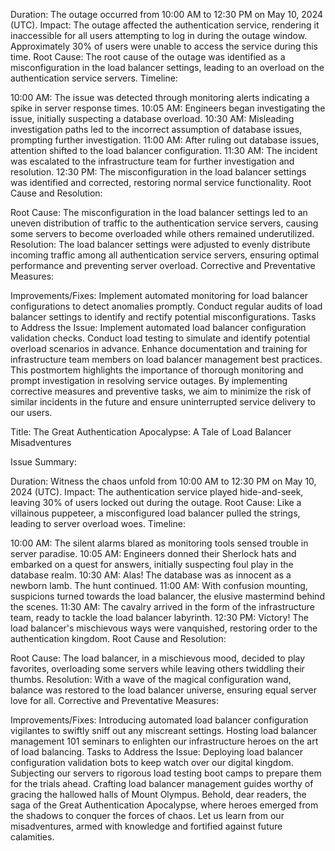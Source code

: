 Duration: The outage occurred from 10:00 AM to 12:30 PM on May 10, 2024 (UTC).
Impact: The outage affected the authentication service, rendering it inaccessible for all users attempting to log in during the outage window. Approximately 30% of users were unable to access the service during this time.
Root Cause: The root cause of the outage was identified as a misconfiguration in the load balancer settings, leading to an overload on the authentication service servers.
Timeline:

10:00 AM: The issue was detected through monitoring alerts indicating a spike in server response times.
10:05 AM: Engineers began investigating the issue, initially suspecting a database overload.
10:30 AM: Misleading investigation paths led to the incorrect assumption of database issues, prompting further investigation.
11:00 AM: After ruling out database issues, attention shifted to the load balancer configuration.
11:30 AM: The incident was escalated to the infrastructure team for further investigation and resolution.
12:30 PM: The misconfiguration in the load balancer settings was identified and corrected, restoring normal service functionality.
Root Cause and Resolution:

Root Cause: The misconfiguration in the load balancer settings led to an uneven distribution of traffic to the authentication service servers, causing some servers to become overloaded while others remained underutilized.
Resolution: The load balancer settings were adjusted to evenly distribute incoming traffic among all authentication service servers, ensuring optimal performance and preventing server overload.
Corrective and Preventative Measures:

Improvements/Fixes:
Implement automated monitoring for load balancer configurations to detect anomalies promptly.
Conduct regular audits of load balancer settings to identify and rectify potential misconfigurations.
Tasks to Address the Issue:
Implement automated load balancer configuration validation checks.
Conduct load testing to simulate and identify potential overload scenarios in advance.
Enhance documentation and training for infrastructure team members on load balancer management best practices.
This postmortem highlights the importance of thorough monitoring and prompt investigation in resolving service outages. By implementing corrective measures and preventive tasks, we aim to minimize the risk of similar incidents in the future and ensure uninterrupted service delivery to our users.


Title: The Great Authentication Apocalypse: A Tale of Load Balancer Misadventures

Issue Summary:

Duration: Witness the chaos unfold from 10:00 AM to 12:30 PM on May 10, 2024 (UTC).
Impact: The authentication service played hide-and-seek, leaving 30% of users locked out during the outage.
Root Cause: Like a villainous puppeteer, a misconfigured load balancer pulled the strings, leading to server overload woes.
Timeline:

10:00 AM: The silent alarms blared as monitoring tools sensed trouble in server paradise.
10:05 AM: Engineers donned their Sherlock hats and embarked on a quest for answers, initially suspecting foul play in the database realm.
10:30 AM: Alas! The database was as innocent as a newborn lamb. The hunt continued.
11:00 AM: With confusion mounting, suspicions turned towards the load balancer, the elusive mastermind behind the scenes.
11:30 AM: The cavalry arrived in the form of the infrastructure team, ready to tackle the load balancer labyrinth.
12:30 PM: Victory! The load balancer's mischievous ways were vanquished, restoring order to the authentication kingdom.
Root Cause and Resolution:

Root Cause: The load balancer, in a mischievous mood, decided to play favorites, overloading some servers while leaving others twiddling their thumbs.
Resolution: With a wave of the magical configuration wand, balance was restored to the load balancer universe, ensuring equal server love for all.
Corrective and Preventative Measures:

Improvements/Fixes:
Introducing automated load balancer configuration vigilantes to swiftly sniff out any miscreant settings.
Hosting load balancer management 101 seminars to enlighten our infrastructure heroes on the art of load balancing.
Tasks to Address the Issue:
Deploying load balancer configuration validation bots to keep watch over our digital kingdom.
Subjecting our servers to rigorous load testing boot camps to prepare them for the trials ahead.
Crafting load balancer management guides worthy of gracing the hallowed halls of Mount Olympus.
Behold, dear readers, the saga of the Great Authentication Apocalypse, where heroes emerged from the shadows to conquer the forces of chaos. Let us learn from our misadventures, armed with knowledge and fortified against future calamities.
